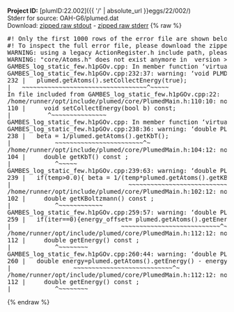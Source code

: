 **Project ID:** [plumID:22.002]({{ '/' | absolute_url }}eggs/22/002/)  
Stderr for source:  OAH-G6/plumed.dat   
Download: [zipped raw stdout](plumed.dat.plumed.stdout.txt.zip) - [zipped raw stderr](plumed.dat.plumed.stderr.txt.zip) 
{% raw %}
<pre>
#! Only the first 1000 rows of the error file are shown below
#! To inspect the full error file, please download the zipped raw stderr file above
WARNING: using a legacy ActionRegister.h include path, please use <<#include "core/ActionRegister.h">>
WARNING: "core/Atoms.h" does not exist anymore in  version >=2.10, you should change your code.
GAMBES_log_static_few.h1pGOv.cpp: In member function ‘virtual void PLMD::bias::GAMBESL::prepare()’:
GAMBES_log_static_few.h1pGOv.cpp:232:37: warning: ‘void PLMD::PlumedMain::DeprecatedAtoms::setCollectEnergy(bool) const’ is deprecated [-Wdeprecated-declarations]
232 |   plumed.getAtoms().setCollectEnergy(true);
|   ~~~~~~~~~~~~~~~~~~~~~~~~~~~~~~~~~~^~~~~~
In file included from GAMBES_log_static_few.h1pGOv.cpp:22:
/home/runner/opt/include/plumed/core/PlumedMain.h:110:10: note: declared here
110 |     void setCollectEnergy(bool b) const;
|          ^~~~~~~~~~~~~~~~
GAMBES_log_static_few.h1pGOv.cpp: In member function ‘virtual void PLMD::bias::GAMBESL::calculate()’:
GAMBES_log_static_few.h1pGOv.cpp:238:36: warning: ‘double PLMD::PlumedMain::DeprecatedAtoms::getKbT() const’ is deprecated: Use Action::getkBT() N.B. this function also reads the TEMP keyword from the input for you. [-Wdeprecated-declarations]
238 |   beta = 1/plumed.getAtoms().getKbT();
|            ~~~~~~~~~~~~~~~~~~~~~~~~^~
/home/runner/opt/include/plumed/core/PlumedMain.h:104:12: note: declared here
104 |     double getKbT() const ;
|            ^~~~~~
GAMBES_log_static_few.h1pGOv.cpp:239:63: warning: ‘double PLMD::PlumedMain::DeprecatedAtoms::getKBoltzmann() const’ is deprecated: Use Action::getKBoltzmann(). [-Wdeprecated-declarations]
239 |   if(temp>0.0){ beta = 1/(temp*plumed.getAtoms().getKBoltzmann()) ; }
|                                ~~~~~~~~~~~~~~~~~~~~~~~~~~~~~~~^~
/home/runner/opt/include/plumed/core/PlumedMain.h:102:12: note: declared here
102 |     double getKBoltzmann() const ;
|            ^~~~~~~~~~~~~
GAMBES_log_static_few.h1pGOv.cpp:259:57: warning: ‘double PLMD::PlumedMain::DeprecatedAtoms::getEnergy() const’ is deprecated [-Wdeprecated-declarations]
259 |   if(iter==0){energy_offset= plumed.getAtoms().getEnergy();}
|                              ~~~~~~~~~~~~~~~~~~~~~~~~~~~^~
/home/runner/opt/include/plumed/core/PlumedMain.h:112:12: note: declared here
112 |     double getEnergy() const ;
|            ^~~~~~~~~
GAMBES_log_static_few.h1pGOv.cpp:260:44: warning: ‘double PLMD::PlumedMain::DeprecatedAtoms::getEnergy() const’ is deprecated [-Wdeprecated-declarations]
260 |   double energy=plumed.getAtoms().getEnergy() - energy_offset;
|                 ~~~~~~~~~~~~~~~~~~~~~~~~~~~^~
/home/runner/opt/include/plumed/core/PlumedMain.h:112:12: note: declared here
112 |     double getEnergy() const ;
|            ^~~~~~~~~
</pre>
{% endraw %}
